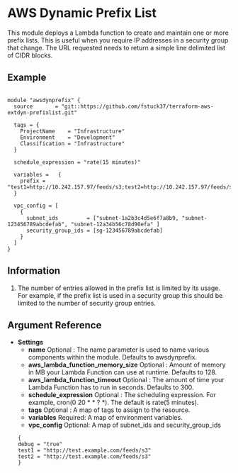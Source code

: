 AWS Dynamic Prefix List
=============

This module deploys a Lambda function to create and maintain one or more prefix lists.
This is useful when you require IP addresses in a security group that change.
The URL requested needs to return a simple line delimited list of CIDR blocks.

Example
------------
```

module "awsdynprefix" {
  source       = "git::https://github.com/fstuck37/terraform-aws-extdyn-prefixlist.git"

  tags = { 
    ProjectName    = "Infrastructure"
    Environment    = "Development"
    Classification = "Infrastructure"
  }

  schedule_expression = "rate(15 minutes)"
  
  variables =   {
    prefix = "test1=http://10.242.157.97/feeds/s3;test2=http://10.242.157.97/feeds/s3"
  }

  vpc_config = [
    {
      subnet_ids         = ["subnet-1a2b3c4d5e6f7a8b9, "subnet-123456789abcdefab", "subnet-12a34b56c78d90efa" ]
      security_group_ids = [sg-123456789abcdefab]
    }
  ]
}
```
Information
------------
1. The number of entries allowed in the prefix list is limited by its usage. For example, if the prefix list is used in a security group this should be limited to the number of security group entries.

Argument Reference
------------
* **Settings**
   * **name** Optional : The name parameter is used to name various components within the module. Defaults to awsdynprefix.
   * **aws_lambda_function_memory_size** Optional : Amount of memory in MB your Lambda Function can use at runtime. Defaults to 128.
   * **aws_lambda_function_timeout** Optional : The amount of time your Lambda Function has to run in seconds. Defaults to 300.
   * **schedule_expression** Optional : The scheduling expression. For example, cron(0 20 * * ? *). The default is rate(5 minutes).
   * **tags** Optional : A map of tags to assign to the resource.
   * **variables** Required: A map of environment variables.
   * **vpc_config** Optional: A map of subnet_ids and security_group_ids
	```
	{
	debug = "true"
	test1 = "http://test.example.com/feeds/s3"
	test2 = "http://test.example.com/feeds/s3"
	}
	```